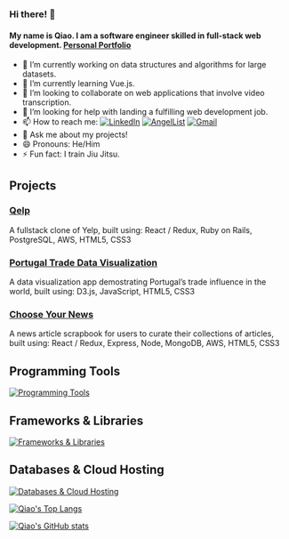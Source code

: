 ### Hi there! 👋

#### My name is Qiao. I am a software engineer skilled in full-stack web development. [Personal Portfolio](https://qiaoyanghan.com/)

- 🔭 I’m currently working on data structures and algorithms for large datasets.
- 🌱 I’m currently learning Vue.js.
- 👯 I’m looking to collaborate on web applications that involve video transcription.
- 🤔 I’m looking for help with landing a fulfilling web development job.
- 📫 How to reach me:
[![LinkedIn](https://img.shields.io/badge/linkedin-%230077B5.svg?style=for-the-badge&logo=linkedin&logoColor=white)](https://www.linkedin.com/in/qiaoyanghan/)
[![AngelList](https://img.shields.io/badge/AngelList-%23D4D4D4.svg?style=for-the-badge&logo=AngelList&logoColor=white)](https://angel.co/u/qiaoyanghan)
[![Gmail](https://img.shields.io/badge/Gmail-D14836?style=for-the-badge&logo=gmail&logoColor=white)](mailto:qyhwork@gmail.com)
- 💬 Ask me about my projects!
- 😄 Pronouns: He/Him
- ⚡ Fun fact: I train Jiu Jitsu.

## Projects
### [Qelp](https://github.com/qyhAppAcademy/Qelp)
A fullstack clone of Yelp, built using: React / Redux, Ruby on Rails, PostgreSQL, AWS, HTML5, CSS3

### [Portugal Trade Data Visualization](https://github.com/qyhAppAcademy/Portugal-Trade-Data-Visualization)
A data visualization app demostrating Portugal’s trade influence in the world, built using: D3.js, JavaScript, HTML5, CSS3

### [Choose Your News](https://github.com/qyhAppAcademy/Choose-Your-News)
A news article scrapbook for users to curate their collections of articles, built using: React / Redux, Express, Node, MongoDB, AWS, HTML5, CSS3

## Programming Tools
[![Programming Tools](https://skills.thijs.gg/icons?i=js,ruby,php,python,java,html,css,sass)](https://skills.thijs.gg)

## Frameworks & Libraries
[![Frameworks & Libraries](https://skills.thijs.gg/icons?i=react,redux,express,nodejs,jquery,rails,laravel)](https://skills.thijs.gg)

## Databases & Cloud Hosting
[![Databases & Cloud Hosting](https://skills.thijs.gg/icons?i=postgres,sqlite,mysql,mongodb,aws)](https://skills.thijs.gg)

[![Qiao's Top Langs](https://github-readme-stats.vercel.app/api/top-langs/?username=qyhAppAcademy)](https://github.com/qyhAppAcademy/github-readme-stats)

[![Qiao's GitHub stats](https://github-readme-stats.vercel.app/api?username=qyhAppAcademy&show_icons=true&count_private=true)](https://github.com/qyhAppAcademy/github-readme-stats)
